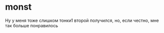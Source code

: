 # monst
Ну у меня тоже слишком тонки1 второй получился, но, если честно, мне так больше понравилось
